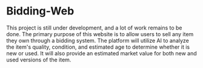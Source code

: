 # Bidding-Web

This project is still under development, and a lot of work remains to be done.
The primary purpose of this website is to allow users to sell any item they own through a bidding system.
The platform will utilize AI to analyze the item's quality, condition, and estimated age to determine whether it is new or used.
It will also provide an estimated market value for both new and used versions of the item.
